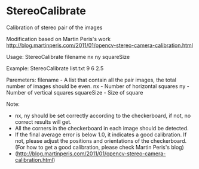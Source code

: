 # StereoCalibrate
Calibration of stereo pair of the images

Modification based on Martin Peris's work
http://blog.martinperis.com/2011/01/opencv-stereo-camera-calibration.html

Usage: 
StereoCalibrate filename nx ny squareSize

Example:
StereoCalibrate list.txt 9 6 2.5

Paremeters:
filename   - A list that contain all the pair images, the total number of images should be even.
nx         - Number of horizontal squares
ny         - Number of vertical squares
squareSize - Size of square

Note:
- nx, ny should be set correctly according to the checkerboard, if not, no correct results will get.
- All the corners in the checkerboard in each image should be detected.
- If the final average error is below 1.0, it indicates a good calibration. If not, please adjust the positions and orientations of the checkerboard. (For how to get a good calibration, please check Martin Peris's blog)
- (http://blog.martinperis.com/2011/01/opencv-stereo-camera-calibration.html)
